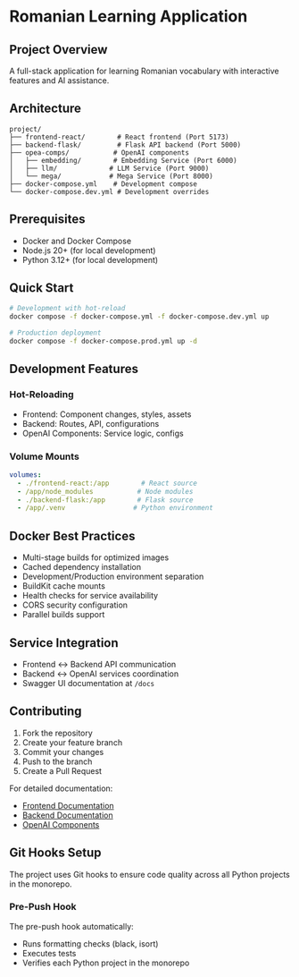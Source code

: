 # Romanian Learning Application

## Project Overview
A full-stack application for learning Romanian vocabulary with interactive features and AI assistance.

## Architecture
```
project/
├── frontend-react/        # React frontend (Port 5173)
├── backend-flask/         # Flask API backend (Port 5000)
├── opea-comps/           # OpenAI components
│   ├── embedding/        # Embedding Service (Port 6000)
│   ├── llm/             # LLM Service (Port 9000)
│   └── mega/            # Mega Service (Port 8000)
├── docker-compose.yml    # Development compose
└── docker-compose.dev.yml # Development overrides
```

## Prerequisites
- Docker and Docker Compose
- Node.js 20+ (for local development)
- Python 3.12+ (for local development)

## Quick Start
```bash
# Development with hot-reload
docker compose -f docker-compose.yml -f docker-compose.dev.yml up

# Production deployment
docker compose -f docker-compose.prod.yml up -d
```

## Development Features

### Hot-Reloading
- Frontend: Component changes, styles, assets
- Backend: Routes, API, configurations
- OpenAI Components: Service logic, configs

### Volume Mounts
```yaml
volumes:
  - ./frontend-react:/app        # React source
  - /app/node_modules           # Node modules
  - ./backend-flask:/app        # Flask source
  - /app/.venv                 # Python environment
```

## Docker Best Practices
- Multi-stage builds for optimized images
- Cached dependency installation
- Development/Production environment separation
- BuildKit cache mounts
- Health checks for service availability
- CORS security configuration
- Parallel builds support

## Service Integration
- Frontend ↔️ Backend API communication
- Backend ↔️ OpenAI services coordination
- Swagger UI documentation at `/docs`

## Contributing
1. Fork the repository
2. Create your feature branch
3. Commit your changes
4. Push to the branch
5. Create a Pull Request

For detailed documentation:
- [Frontend Documentation](./frontend-react/README.md)
- [Backend Documentation](./backend-flask/README.md)
- [OpenAI Components](./opea-comps/README.md)

## Git Hooks Setup

The project uses Git hooks to ensure code quality across all Python projects in the monorepo.

### Pre-Push Hook

The pre-push hook automatically:
- Runs formatting checks (black, isort)
- Executes tests
- Verifies each Python project in the monorepo


